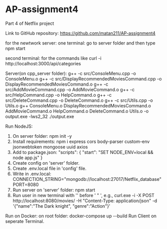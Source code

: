 # AP-assignment4

Part 4 of Netflix project



Link to GitHub repository:
https://github.com/matan211/AP-assignment4

for the newtwork server:
one terminal:
go to server folder and then type npm start

second terminal:
for the commands like curl -i http://localhost:3000/api/categories

Server(on cpp_server folder):
g++ -c src/ConsoleMenu.cpp -o ConsoleMenu.o
g++ -c src/DisplayRecommendedMoviesCommand.cpp -o DisplayRecommendedMoviesCommand.o
g++ -c src/AddMovieCommand.cpp -o AddMovieCommand.o
g++ -c src/HelpCommand.cpp -o HelpCommand.o
g++ -c src/DeleteCommand.cpp -o DeleteCommand.o
g++ -c src/Utils.cpp -o Utils.o
g++ ConsoleMenu.o DisplayRecommendedMoviesCommand.o AddMovieCommand.o HelpCommand.o DeleteCommand.o Utils.o -o output.exe -lws2_32
./output.exe

Run NodeJS:
1. On server folder: npm init -y
2. Install requirements: npm i express cors body-parser custom-env jsonwebtoken mongoose uuid axios
3. Add to package.json: "scripts": {
    "start": "SET NODE_ENV=local && node app.js"
  }
4. Create config on 'server' folder.
5. Create .env.local file in 'config' file.
6. Write in .env.local: CONNECTION_STRING="mongodb://localhost:27017/Netflix_database"
PORT=8080 
7. Run server on 'server' folder: npm start
8. Run user in new terminal with '\' before ' " ', e.g., curl.exe -i -X POST http://localhost:8080/movies/ -H "Content-Type: application/json" -d '{\"name\":\"The Dark knight\", \"genre\":\"Action\"}' 

Run on Docker:
on root folder: docker-compose up --build
Run Client on seperate Terminal.